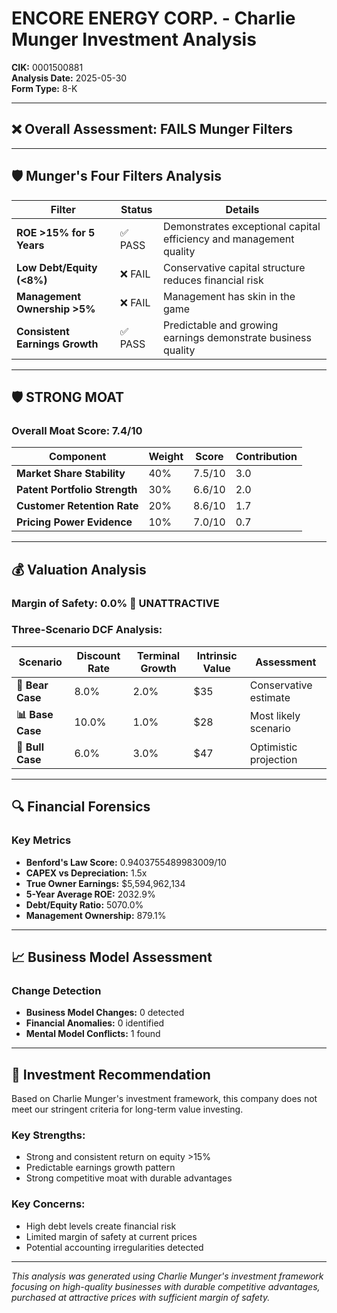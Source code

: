 # ENCORE ENERGY CORP. - Charlie Munger Investment Analysis

**CIK:** 0001500881  
**Analysis Date:** 2025-05-30  
**Form Type:** 8-K

---

## ❌ **Overall Assessment: FAILS Munger Filters**

---

## 🛡️ **Munger's Four Filters Analysis**

| Filter | Status | Details |
|--------|--------|---------|
| **ROE >15% for 5 Years** | ✅ PASS | Demonstrates exceptional capital efficiency and management quality |
| **Low Debt/Equity (<8%)** | ❌ FAIL | Conservative capital structure reduces financial risk |
| **Management Ownership >5%** | ❌ FAIL | Management has skin in the game |
| **Consistent Earnings Growth** | ✅ PASS | Predictable and growing earnings demonstrate business quality |

---

## 🛡️ **STRONG MOAT**

### **Overall Moat Score: 7.4/10**

| Component | Weight | Score | Contribution |
|-----------|--------|-------|--------------|
| **Market Share Stability** | 40% | 7.5/10 | 3.0 |
| **Patent Portfolio Strength** | 30% | 6.6/10 | 2.0 |
| **Customer Retention Rate** | 20% | 8.6/10 | 1.7 |
| **Pricing Power Evidence** | 10% | 7.0/10 | 0.7 |

---

## 💰 **Valuation Analysis**

### **Margin of Safety: 0.0% 🔴 **UNATTRACTIVE****

### Three-Scenario DCF Analysis:

| Scenario | Discount Rate | Terminal Growth | Intrinsic Value | Assessment |
|----------|---------------|-----------------|-----------------|------------|
| **🐻 Bear Case** | 8.0% | 2.0% | $35 | Conservative estimate |
| **📊 Base Case** | 10.0% | 1.0% | $28 | Most likely scenario |
| **🚀 Bull Case** | 6.0% | 3.0% | $47 | Optimistic projection |

---

## 🔍 **Financial Forensics**

### Key Metrics
- **Benford's Law Score:** 0.9403755489983009/10
- **CAPEX vs Depreciation:** 1.5x
- **True Owner Earnings:** $5,594,962,134
- **5-Year Average ROE:** 2032.9%
- **Debt/Equity Ratio:** 5070.0%
- **Management Ownership:** 879.1%

---

## 📈 **Business Model Assessment**

### Change Detection
- **Business Model Changes:** 0 detected
- **Financial Anomalies:** 0 identified
- **Mental Model Conflicts:** 1 found

---

## 🎯 **Investment Recommendation**

Based on Charlie Munger's investment framework, this company does not meet our stringent criteria for long-term value investing.

### Key Strengths:
- Strong and consistent return on equity >15%
- Predictable earnings growth pattern
- Strong competitive moat with durable advantages

### Key Concerns:
- High debt levels create financial risk
- Limited margin of safety at current prices
- Potential accounting irregularities detected

---

*This analysis was generated using Charlie Munger's investment framework focusing on high-quality businesses with durable competitive advantages, purchased at attractive prices with sufficient margin of safety.*
